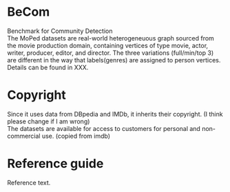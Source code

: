 # BeCom
Benchmark for Community Detection <br>
The MoPed datasets are real-world heterogeneuous graph sourced from the movie production domain, containing vertices of type movie, actor, writer, producer, editor, and director. 
The three variations (full/min/top 3) are different in the way that labels(genres) are assigned to person vertices. Details can be found in XXX.

# Copyright
Since it uses data from DBpedia and IMDb, it inherits their copyright. (I think please change if I am wrong) <br>
The datasets are available for access to customers for personal and non-commercial use. (copied from imdb)

# Reference guide
Reference text.
